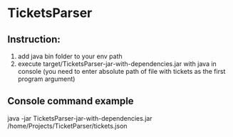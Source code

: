 # TicketsParser
## Instruction:
1. add java bin folder to your env path
2. execute target/TicketsParser-jar-with-dependencies.jar with java in console 
(you need to enter absolute path of file with tickets as the first program argument)

## Console command example 
java -jar TicketsParser-jar-with-dependencies.jar /home/Projects/TicketParser/tickets.json

